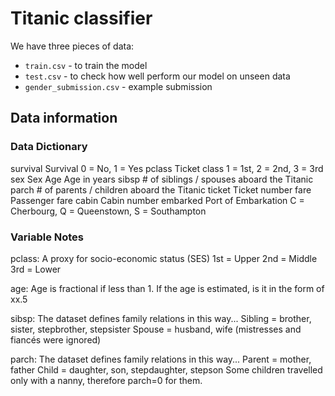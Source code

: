 # Titanic classifier

We have three pieces of data:

- `train.csv` - to train the model
- `test.csv` - to check how well perform our model on unseen data
- `gender_submission.csv` - example submission

## Data information

### Data Dictionary

survival	Survival	0 = No, 1 = Yes
pclass	Ticket class	1 = 1st, 2 = 2nd, 3 = 3rd
sex	Sex
Age	Age in years
sibsp	# of siblings / spouses aboard the Titanic
parch	# of parents / children aboard the Titanic
ticket	Ticket number
fare	Passenger fare
cabin	Cabin number
embarked	Port of Embarkation	C = Cherbourg, Q = Queenstown, S = Southampton

### Variable Notes

pclass: A proxy for socio-economic status (SES)
1st = Upper
2nd = Middle
3rd = Lower

age: Age is fractional if less than 1. If the age is estimated, is it in the form of xx.5

sibsp: The dataset defines family relations in this way...
Sibling = brother, sister, stepbrother, stepsister
Spouse = husband, wife (mistresses and fiancés were ignored)

parch: The dataset defines family relations in this way...
Parent = mother, father
Child = daughter, son, stepdaughter, stepson
Some children travelled only with a nanny, therefore parch=0 for them.